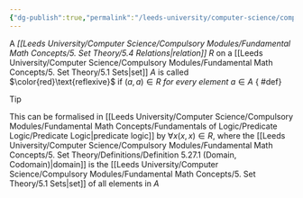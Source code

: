 ```yaml
---
{"dg-publish":true,"permalink":"/leeds-university/computer-science/compulsory-modules/fundamental-math-concepts/5-set-theory/definitions/definition-5-37-reflexive/","tags":["Definition"]}
---
```


A *[[Leeds University/Computer Science/Compulsory Modules/Fundamental Math Concepts/5. Set Theory/5.4 Relations\|relation]]* $R$ on a [[Leeds University/Computer Science/Compulsory Modules/Fundamental Math Concepts/5. Set Theory/5.1 Sets\|set]] $A$ is called $\color{red}\text{reflexive}$ if $(a, a) \in R$ *for every element* $a \in A$
{ #def}


>[!tip] 
>This can be formalised in [[Leeds University/Computer Science/Compulsory Modules/Fundamental Math Concepts/Fundamentals of Logic/Predicate Logic/Predicate Logic\|predicate logic]] by $\forall x (x, x) \in R$, where the [[Leeds University/Computer Science/Compulsory Modules/Fundamental Math Concepts/5. Set Theory/Definitions/Definition 5.27.1 (Domain, Codomain)\|domain]] is the [[Leeds University/Computer Science/Compulsory Modules/Fundamental Math Concepts/5. Set Theory/5.1 Sets\|set]] of all elements in $A$

